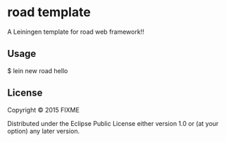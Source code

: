 # road template

A Leiningen template for road web framework!!

## Usage

  $ lein new road hello

## License

Copyright © 2015 FIXME

Distributed under the Eclipse Public License either version 1.0 or (at
your option) any later version.
